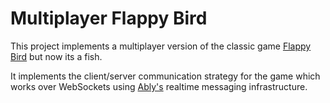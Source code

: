 # Multiplayer Flappy Bird

This project implements a multiplayer version of the classic game [Flappy Bird](https://en.wikipedia.org/wiki/Flappy_Bird) but now its a fish.

It implements the client/server communication strategy for the game which works over WebSockets using [Ably's](https://www.ably.io) realtime messaging infrastructure.
